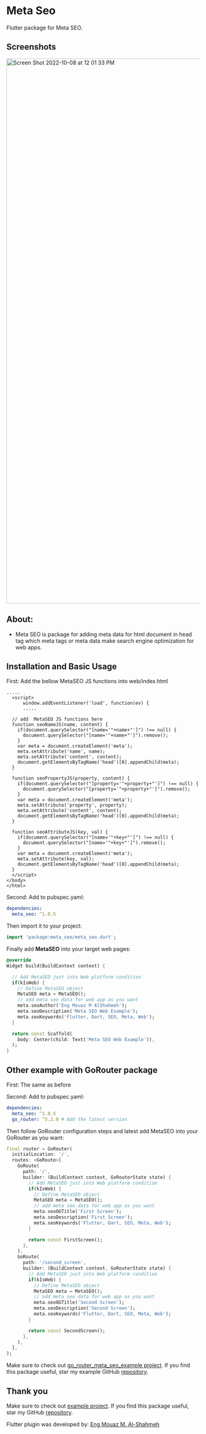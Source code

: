 # Meta Seo

Flutter package for Meta SEO.

## Screenshots

<img width="1420" alt="Screen Shot 2022-10-08 at 12 01 33 PM" src="https://user-images.githubusercontent.com/86870601/194700597-d6e51757-60a8-451d-b359-2e211aad2929.png">


## About:
- Meta SEO is package for adding meta data for html document in head tag
  which meta tags or meta data make search engine optimization for web apps.

## Installation and Basic Usage

First: Add the bellow MetaSEO JS functions into web/index.html

```
.....
  <script>
      window.addEventListener('load', function(ev) {
      .....

  // add  MetaSEO JS functions here
  function seoNameJS(name, content) {
    if(document.querySelector("[name='"+name+"']") !== null) {
      document.querySelector("[name='"+name+"']").remove();
    }
    var meta = document.createElement('meta');
    meta.setAttribute('name', name);
    meta.setAttribute('content', content);
    document.getElementsByTagName('head')[0].appendChild(meta);
  }

  function seoPropertyJS(property, content) {
    if(document.querySelector("[property='"+property+"']") !== null) {
      document.querySelector("[property='"+property+"']").remove();
    }
    var meta = document.createElement('meta');
    meta.setAttribute('property', property);
    meta.setAttribute('content', content);
    document.getElementsByTagName('head')[0].appendChild(meta);
  }

  function seoAttributeJS(key, val) {
    if(document.querySelector("[name='"+key+"']") !== null) {
      document.querySelector("[name='"+key+"']").remove();
    }
    var meta = document.createElement('meta');
    meta.setAttribute(key, val);
    document.getElementsByTagName('head')[0].appendChild(meta);
  }
  </script>
</body>
</html>
```

Second: Add to pubspec.yaml:

```yaml
dependencies:
  meta_seo: ^1.0.5
```

Then import it to your project:

```dart
import 'package:meta_seo/meta_seo.dart';
```

Finally add **MetaSEO** into your target web pages:

```dart
@override
Widget build(BuildContext context) {

  // Add MetaSEO just into Web platform condition
  if(kIsWeb) {
    // Define MetaSEO object
    MetaSEO meta = MetaSEO();
    // add meta seo data for web app as you want
    meta.seoAuthor('Eng Mouaz M AlShahmeh');
    meta.seoDescription('Meta SEO Web Example');
    meta.seoKeywords('Flutter, Dart, SEO, Meta, Web');
  }

  return const Scaffold(
    body: Center(child: Text('Meta SEO Web Example')),
  );
}
```

## Other example with GoRouter package

First: The same as before

Second: Add to pubspec.yaml:

```yaml
dependencies:
  meta_seo: ^1.0.5
  go_router: ^5.2.0 # Add the latest version
```

Then follow GoRouter configuration steps and latest add MetaSEO into your GoRouter as you want:

```dart
final router = GoRouter(
  initialLocation: '/',
  routes: <GoRoute>[
    GoRoute(
      path: '/',
      builder: (BuildContext context, GoRouterState state) {
        // Add MetaSEO just into Web platform condition
        if(kIsWeb) {
          // Define MetaSEO object
          MetaSEO meta = MetaSEO();
          // add meta seo data for web app as you want
          meta.seoOGTitle('First Screen');
          meta.seoDescription('First Screen');
          meta.seoKeywords('Flutter, Dart, SEO, Meta, Web');
        }

        return const FirstScreen();
      },
    ),
    GoRoute(
      path: '/second_screen',
      builder: (BuildContext context, GoRouterState state) {
        // Add MetaSEO just into Web platform condition
        if(kIsWeb) {
          // Define MetaSEO object
          MetaSEO meta = MetaSEO();
          // add meta seo data for web app as you want
          meta.seoOGTitle('Second Screen');
          meta.seoDescription('Second Screen');
          meta.seoKeywords('Flutter, Dart, SEO, Meta, Web');
        }

        return const SecondScreen();
      },
    ),
  ],
);
```

Make sure to check out [go_router_meta_seo_example project](https://github.com/Eng-Mouaz-M-AlShahmeh/meta_seo_with_go_router_example).
If you find this package useful, star my example GitHub [repository](https://github.com/Eng-Mouaz-M-AlShahmeh/meta_seo_with_go_router_example).


## Thank you

Make sure to check out [example project](https://github.com/Eng-Mouaz-M-AlShahmeh/meta_seo/tree/main/example).
If you find this package useful, star my GitHub [repository](https://github.com/Eng-Mouaz-M-AlShahmeh/meta_seo).

Flutter plugin was developed by: [Eng Mouaz M. Al-Shahmeh](https://twitter.com/mouaz_m_shahmeh)

